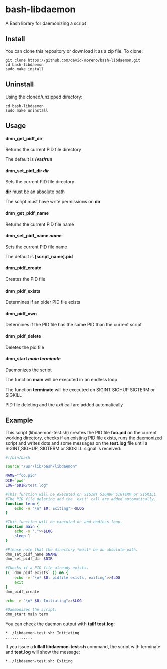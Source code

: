 # bash-libdaemon

A Bash library for daemonizing a script

Install
-------

You can clone this repository or download it as a zip file. To clone:

    git clone https://github.com/david-moreno/bash-libdaemon.git
    cd bash-libdaemon
    sudo make install

Uninstall
---------

Using the cloned/unzipped directory:

    cd bash-libdaemon
    sudo make uninstall

Usage
-----

#### dmn_get_pidf_dir
Returns the current PID file directory

The default is **/var/run**



#### dmn_set_pidf_dir *dir*
Sets the current PID file directory

**dir** must be an absolute path

The script must have write permissions on **dir**



#### dmn_get_pidf_name
Returns the current PID file name



#### dmn_set_pidf_name *name*
Sets the current PID file name

The default is **[script_name].pid**



#### dmn_pidf_create
Creates the PID file



#### dmn_pidf_exists
Determines if an older PID file exists



#### dmn_pidf_own
Determines if the PID file has the same PID than the current script



#### dmn_pidf_delete
Deletes the pid file



#### dmn_start *main* *terminate*
Daemonizes the script

The function **main** will be executed in an endless loop

The function **terminate** will be executed on SIGINT SIGHUP SIGTERM or SIGKILL

PID file deleting and the *exit* call are added automatically

Example
-------

This script (libdaemon-test.sh) creates the PID file **foo.pid** on the current working directory, checks if an existing PID file exists, runs the daemonized script and writes dots and some messages on the **test.log** file until a SIGINT,SIGHUP, SIGTERM or SIGKILL signal is received:

```bash
#!/bin/bash

source "/usr/lib/bash/libdaemon"

NAME="foo.pid"
DIR=`pwd`
LOG="$DIR/test.log"

#This function will be executed on SIGINT SIGHUP SIGTERM or SIGKILL
#The PID file deleting and the 'exit' call are added automatically.
function term {
	echo -e "\n* $0: Exiting">>$LOG
}

#This function will be executed on and endless loop.
function main {
	echo -n ".">>$LOG
	sleep 1
}

#Please note that the directory *must* be an absolute path.
dmn_set_pidf_name $NAME
dmn_set_pidf_dir $DIR

#Checks if a PID file already exists.
(( `dmn_pidf_exists` )) && {
	echo -e "\n* $0: pidfile exists, exiting">>$LOG
	exit
}
dmn_pidf_create

echo -e "\n* $0: Initiating">>$LOG

#Daemonizes the script.
dmn_start main term
```

You can check the daemon output with **tailf test.log**:

    * ./libdaemon-test.sh: Initiating
    ............

If you issue a **killall libdaemon-test.sh** command, the script with terminate and **test.log** will show the message:

    * ./libdaemon-test.sh: Exiting
